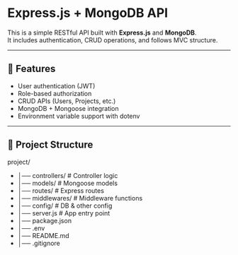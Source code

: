 # Express.js + MongoDB API

This is a simple RESTful API built with **Express.js** and **MongoDB**.  
It includes authentication, CRUD operations, and follows MVC structure.  

---

## 🚀 Features
- User authentication (JWT)
- Role-based authorization
- CRUD APIs (Users, Projects, etc.)
- MongoDB + Mongoose integration
- Environment variable support with dotenv

---

## 📂 Project Structure

project/
- │── controllers/ # Controller logic
- │── models/ # Mongoose models
- │── routes/ # Express routes
- │── middlewares/ # Middleware functions
- │── config/ # DB & other config
- │── server.js # App entry point
- │── package.json
- │── .env
- │── README.md
- │── .gitignore